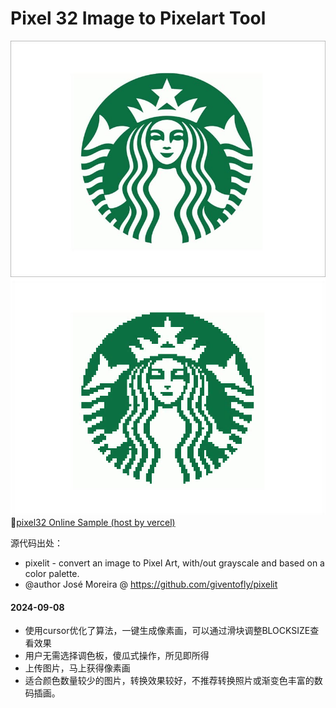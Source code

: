 # Pixel 32 Image to Pixelart Tool

<img src="docs/assets/tests/IMG_8215.JPG" alt="Image">

<img src="docs/assets/tests/IMG_8216.PNG" alt="pixelart">

  <br>
   📍<a href="https://pixelart-tools.vercel.app/" target="_blank">pixel32 Online Sample (host by vercel)</a>
  <br>

源代码出处：  

 * pixelit - convert an image to Pixel Art, with/out grayscale and based on a color palette.
 * @author José Moreira @ <https://github.com/giventofly/pixelit>

#### 2024-09-08 

* 使用cursor优化了算法，一键生成像素画，可以通过滑块调整BLOCKSIZE查看效果
* 用户无需选择调色板，傻瓜式操作，所见即所得
* 上传图片，马上获得像素画
* 适合颜色数量较少的图片，转换效果较好，不推荐转换照片或渐变色丰富的数码插画。